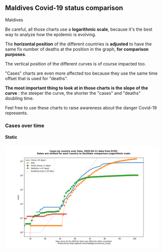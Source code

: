 ## Maldives Covid-19 status comparison 

Maldives



Be careful, all those charts use a **logarithmic scale**, because it's the best way to analyze how the epidemic is evolving.
 
The **horizontal position** of the different countries is **adjusted** to have the same fix number of deaths at the position in the graph, **for comparison purposes**.

The vertical position of the different curves is of course impacted too.

"Cases" charts are even more affected too because they use the same time offset that is used for "deaths".

**The most important thing to look at in those charts is the slope of the curve** : the steeper the curve, the shorter the "cases" and "deaths" doubling time.

Feel free to use these charts to raise awareness about the danger Covid-19 represents. 


 
### Cases over time
 
#### Static
![Maldives covid-19 cases static chart](https://raw.githubusercontent.com/madlag/coronavirus_study/master/notebooks/graphs/2020-04-11/countries/Maldives/2020-04-11_Maldives_cases.png "Maldives covid-19 cases static chart")   

